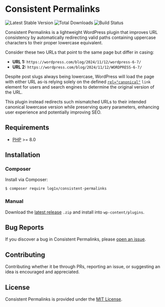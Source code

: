 # Consistent Permalinks

![Latest Stable Version](https://img.shields.io/packagist/v/log1x/consistent-permalinks.svg?style=flat-square)
![Total Downloads](https://img.shields.io/packagist/dt/log1x/consistent-permalinks.svg?style=flat-square)
![Build Status](https://img.shields.io/github/actions/workflow/status/log1x/consistent-permalinks/main.yml?branch=main&style=flat-square)

Consistent Permalinks is a lightweight WordPress plugin that improves URL consistency by automatically redirecting valid paths containing uppercase characters to their proper lowercase equivalent.

Consider these two URLs that point to the same page but differ in casing:

- **URL 1:** `https://wordpress.com/blog/2024/11/12/wordpress-6-7/`
- **URL 2:** `https://wordpress.com/blog/2024/11/12/WORDPRESS-6-7/`

Despite post slugs always being lowercase, WordPress will load the page with either URL as-is relying solely on the defined [`rel="canonical"`](https://developers.google.com/search/docs/crawling-indexing/consolidate-duplicate-urls) `link` element for users and search engines to determine the original version of the URL.

This plugin instead redirects such mismatched URLs to their intended canonical lowercase version while preserving query parameters, enhancing user experience and potentially improving SEO.

## Requirements

- [PHP](https://secure.php.net/manual/en/install.php) >= 8.0

## Installation

### Composer

Install via Composer:

```bash
$ composer require log1x/consistent-permalinks
```

### Manual

Download the [latest release](https://github.com/Log1x/consistent-permalinks/releases/latest) `.zip` and install into `wp-content/plugins`.

## Bug Reports

If you discover a bug in Consistent Permalinks, please [open an issue](https://github.com/Log1x/consistent-permalinks/issues).

## Contributing

Contributing whether it be through PRs, reporting an issue, or suggesting an idea is encouraged and appreciated.

## License

Consistent Permalinks is provided under the [MIT License](LICENSE.md).
